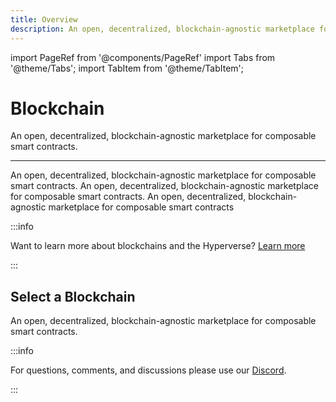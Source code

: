 ```yaml
---
title: Overview
description: An open, decentralized, blockchain-agnostic marketplace for composable smart contracts
---
```


import PageRef from '@components/PageRef'
import Tabs from '@theme/Tabs';
import TabItem from '@theme/TabItem';

# Blockchain

An open, decentralized, blockchain-agnostic marketplace for composable smart contracts.

---

An open, decentralized, blockchain-agnostic marketplace for composable smart contracts. An open, decentralized, blockchain-agnostic marketplace for composable smart contracts. An open, decentralized, blockchain-agnostic marketplace for composable smart contracts

:::info

Want to learn more about blockchains and the Hyperverse? [Learn more](../../learn/blockchain/overview)

:::

## Select a Blockchain

An open, decentralized, blockchain-agnostic marketplace for composable smart contracts.

<PageRef url="algorand" pageName="Algorand" />
<PageRef url="conflux" pageName="Conflux" />
<PageRef url="ethereum" pageName="Ethereum" />
<PageRef url="flow" pageName="Flow" />
<PageRef url="near" pageName="Near" />
<PageRef url="polygon" pageName="Polygon" />
<PageRef url="solana" pageName="Solana" />

:::info

For questions, comments, and discussions please use our [Discord](https://discord.com/invite/uqecGxg).

:::
